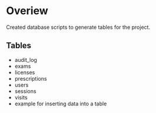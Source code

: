 # Overiew

Created database scripts to generate tables for the project.

## Tables
- audit_log
- exams
- licenses
- prescriptions
- users
- sessions
- visits
- example for inserting data into a table

